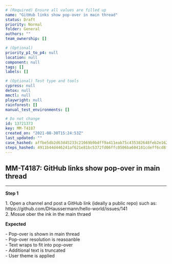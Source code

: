 ```yaml
---
# (Required) Ensure all values are filled up
name: "GitHub links show pop-over in main thread"
status: Draft
priority: Normal
folder: General
authors: ""
team_ownership: []

# (Optional)
priority_p1_to_p4: null
location: null
component: null
tags: []
labels: []

# (Optional) Test type and tools
cypress: null
detox: null
mmctl: null
playwright: null
rainforest: []
manual_test_environments: []

# Do not change
id: 13721373
key: MM-T4187
created_on: "2021-08-30T15:24:53Z"
last_updated: ""
case_hashed: affbe5db2d63d45233c21669b9bdff9a411eab75c435382648feb2e1627f4c2fed069a882bade6b54567a34b23701105
steps_hashed: 4911b44d446241af621e81bc5372fd06ffc0506ba604181cdeff6cd8f1eb3f880ea2135948cf46c6e6b9b031f8bd4e9f
---
```


<!-- (Auto-generated) Based on frontmatter's "key" and "name" -->

## MM-T4187: GitHub links show pop-over in main thread

---

**Step 1**

1\. Open a channel and post a GitHub link (ideally a public repo) such as: https\://github.com/DHaussermann/hello-world/issues/141\
2\. Mosue ober the ink in the main thraed

**Expected**

\- Pop-over is shown in main thread\
\- Pop-over resolution is reasoanble\
\- Text wraps to fit into pop-over\
\- Additional text is truncated\
\- User theme is applied
